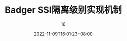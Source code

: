 ---
title: "Badger SSI隔离级别实现机制"
date: 2022-11-09T16:01:23+08:00
lastmod: 2022-11-09T16:01:23+08:00
draft: true
tags: ["badger", "acid","ssi"]
categories: ["golang", "database","lsm"]
author: "16"

weight: 1

mathjax: true
---